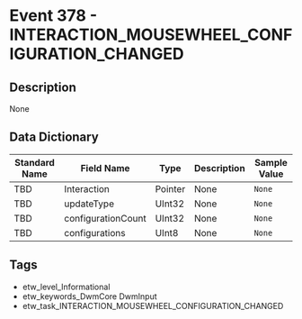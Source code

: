 # Event 378 - INTERACTION_MOUSEWHEEL_CONFIGURATION_CHANGED

## Description
None

## Data Dictionary
|Standard Name|Field Name|Type|Description|Sample Value|
|---|---|---|---|---|
|TBD|Interaction|Pointer|None|`None`|
|TBD|updateType|UInt32|None|`None`|
|TBD|configurationCount|UInt32|None|`None`|
|TBD|configurations|UInt8|None|`None`|

## Tags
* etw_level_Informational
* etw_keywords_DwmCore DwmInput
* etw_task_INTERACTION_MOUSEWHEEL_CONFIGURATION_CHANGED